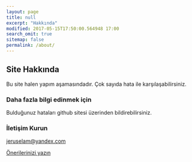 ```yaml
---
layout: page
title: null
excerpt: "Hakkında"
modified: 2017-05-15T17:50:00.564948 17:00
search_omit: true
sitemap: false
permalink: /about/
---
```



## Site Hakkında

Bu site halen yapım aşamasındadır.
Çok sayıda hata ile karşılaşabilirsiniz. 

### Daha fazla bilgi edinmek için

Bulduğunuz hataları github sitesi üzerinden bildirebilirsiniz.

### İletişim Kurun

[jeruselam@yandex.com](mailto:jeruselam@yandex.com)

<a href="{{ site.url }}/contact" class="btn" title="">Önerilerinizi yazın</a>

